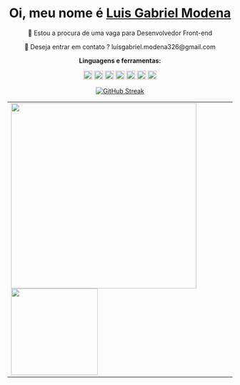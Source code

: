 
<div align='center'>
  <h1>
     Oi, meu nome é <a href="https://www.linkedin.com/in/luismodeena/" _blank>Luis Gabriel Modena</a>
  </h1>
  <p>🔎 Estou a procura de uma vaga para Desenvolvedor Front-end</p>
  <p>💼 Deseja entrar em contato ? luisgabriel.modena326@gmail.com</p>
  

**Linguagens e ferramentas:**  


<code><img height="20" src="https://img.icons8.com/fluency/48/000000/typescript.png"></code>
<code><img height="20" src="https://img.icons8.com/plasticine/100/000000/react.png"></code>
<code><img height="20" src="https://img.icons8.com/color/48/000000/javascript--v1.png"></code>
<code><img height="20" src="https://img.icons8.com/fluency/48/000000/node-js.png"></code>
<code><img height="20" src="https://img.icons8.com/color/48/000000/postgreesql.png"></code>
<code><img height="20" src="https://img.icons8.com/color/48/000000/css3.png"></code>
<code><img height="20" src="https://img.icons8.com/color/48/000000/html-5--v1.png"></code>
</div>





<div align="center">
  
  
 [![GitHub Streak](https://streak-stats.demolab.com?user=luismodenaa&theme=dark&hide_border=true&locale=pt-br)](https://git.io/streak-stats)

 
  <table>
  <tr>
    <td valign="top">
      <img height="415px" src="https://github-readme-stats.vercel.app/api/top-langs/?username=luismodenaa&langs_count=8&theme=vision-friendly-dark&hide_border=true"> 
      <img height="194px" src="https://github-readme-stats.vercel.app/api?username=luismodenaa&show_icons=true&theme=vision-friendly-dark&include_all_commits=true&count_private=true"/>
    </td>
    
      
      
      
      
      
  </tr>
</table>

  

</div>

  
  
  
